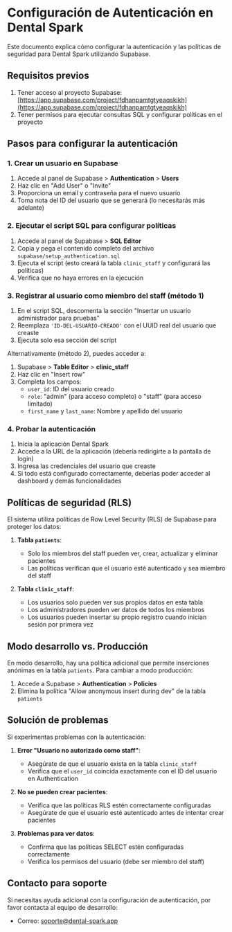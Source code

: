 # Configuración de Autenticación en Dental Spark

Este documento explica cómo configurar la autenticación y las políticas de seguridad para Dental Spark utilizando Supabase.

## Requisitos previos

1. Tener acceso al proyecto Supabase: [https://app.supabase.com/project/fdhanpamtgtyeaqskikh](https://app.supabase.com/project/fdhanpamtgtyeaqskikh)
2. Tener permisos para ejecutar consultas SQL y configurar políticas en el proyecto

## Pasos para configurar la autenticación

### 1. Crear un usuario en Supabase

1. Accede al panel de Supabase > **Authentication** > **Users**
2. Haz clic en "Add User" o "Invite"
3. Proporciona un email y contraseña para el nuevo usuario
4. Toma nota del ID del usuario que se generará (lo necesitarás más adelante)

### 2. Ejecutar el script SQL para configurar políticas

1. Accede al panel de Supabase > **SQL Editor**
2. Copia y pega el contenido completo del archivo `supabase/setup_authentication.sql`
3. Ejecuta el script (esto creará la tabla `clinic_staff` y configurará las políticas)
4. Verifica que no haya errores en la ejecución

### 3. Registrar al usuario como miembro del staff (método 1)

1. En el script SQL, descomenta la sección "Insertar un usuario administrador para pruebas"
2. Reemplaza `'ID-DEL-USUARIO-CREADO'` con el UUID real del usuario que creaste
3. Ejecuta solo esa sección del script

Alternativamente (método 2), puedes acceder a:

1. Supabase > **Table Editor** > **clinic_staff**
2. Haz clic en "Insert row"
3. Completa los campos:
   - `user_id`: ID del usuario creado
   - `role`: "admin" (para acceso completo) o "staff" (para acceso limitado)
   - `first_name` y `last_name`: Nombre y apellido del usuario

### 4. Probar la autenticación

1. Inicia la aplicación Dental Spark
2. Accede a la URL de la aplicación (debería redirigirte a la pantalla de login)
3. Ingresa las credenciales del usuario que creaste
4. Si todo está configurado correctamente, deberías poder acceder al dashboard y demás funcionalidades

## Políticas de seguridad (RLS)

El sistema utiliza políticas de Row Level Security (RLS) de Supabase para proteger los datos:

1. **Tabla `patients`**:
   - Solo los miembros del staff pueden ver, crear, actualizar y eliminar pacientes
   - Las políticas verifican que el usuario esté autenticado y sea miembro del staff

2. **Tabla `clinic_staff`**:
   - Los usuarios solo pueden ver sus propios datos en esta tabla
   - Los administradores pueden ver datos de todos los miembros
   - Los usuarios pueden insertar su propio registro cuando inician sesión por primera vez

## Modo desarrollo vs. Producción

En modo desarrollo, hay una política adicional que permite inserciones anónimas en la tabla `patients`. Para cambiar a modo producción:

1. Accede a Supabase > **Authentication** > **Policies**
2. Elimina la política "Allow anonymous insert during dev" de la tabla `patients`

## Solución de problemas

Si experimentas problemas con la autenticación:

1. **Error "Usuario no autorizado como staff"**:
   - Asegúrate de que el usuario exista en la tabla `clinic_staff`
   - Verifica que el `user_id` coincida exactamente con el ID del usuario en Authentication

2. **No se pueden crear pacientes**:
   - Verifica que las políticas RLS estén correctamente configuradas
   - Asegúrate de que el usuario esté autenticado antes de intentar crear pacientes

3. **Problemas para ver datos**:
   - Confirma que las políticas SELECT estén configuradas correctamente
   - Verifica los permisos del usuario (debe ser miembro del staff)

## Contacto para soporte

Si necesitas ayuda adicional con la configuración de autenticación, por favor contacta al equipo de desarrollo:

- Correo: soporte@dental-spark.app 